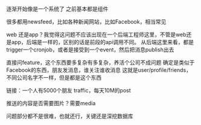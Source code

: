逐渐开始像是一个系统了
之前基本都是组件

很多都用newsfeed，比如各种新闻网站，比如Facebook，相当常见

web 还是app？我觉得这问题不应该出现在一个后端工程师这里，不管是web还是app，后端是一样的，区别的话是前段的api调用不同。
从后端这里来看，都是trigger一个cronjob，或者是接受到一个event，然后把消息publish出去

直接问feature，这个东西要多复杂有多复杂，养活个公司不成问题
确定是类似于Facebook的东西，朋友发消息，谁关注谁收消息
这就是user/profile/friends，不同公司名字不一样，但是都是这个东西

链接：一个人有5000个朋友
traffic，每天10M的post

推送的内容是否需要图片？需要media

问题部分都不是很难，也就还行，关键还是深挖数据库